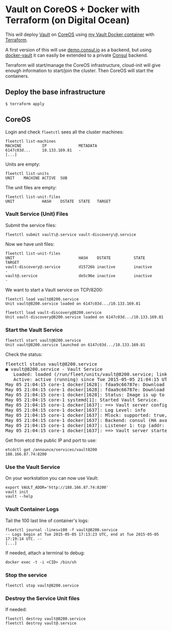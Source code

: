 # Vault on CoreOS + Docker with Terraform (on Digital Ocean)

This will deploy [Vault](https://vaultproject.io) on [CoreOS](http://coreos.com/) using [my Vault Docker container](https://registry.hub.docker.com/u/sjourdan/vault/) with [Terraform](http://terraform.io/).

A first version of this will use [demo.consul.io](https://demo.consul.io) as a backend, but using [docker-vault](https://github.com/sjourdan/docker-vault) it can easily be extended to a private [Consul](https://consul.io/) backend.

Terraform will start/manage the CoreOS infrastructure, cloud-init will give enough information to start/join the cluster. Then CoreOS will start the containers.

## Deploy the base infrastructure

    $ terraform apply

## CoreOS

Login and check `fleetctl` sees all the cluster machines:

    fleetctl list-machines
    MACHINE         IP              METADATA
    6147c03d...     10.133.169.81   -
    [...]

Units are empty:

    fleetctl list-units
    UNIT    MACHINE ACTIVE  SUB

The unit files are empty:

    fleetctl list-unit-files
    UNIT            HASH    DSTATE  STATE   TARGET

### Vault Service (Unit) Files

Submit the service files:

    fleetctl submit vault\@.service vault-discovery\@.service

Now we have unit files:

    fleetctl list-unit-files
    UNIT                            HASH    DSTATE          STATE           TARGET
    vault-discovery@.service        d15726b inactive        inactive        -
    vault@.service                  de5c96e inactive        inactive        -

We want to start a Vault service on TCP/8200:

    fleetctl load vault@8200.service
    Unit vault@8200.service loaded on 6147c03d.../10.133.169.81

    fleetctl load vault-discovery@8200.service
    Unit vault-discovery@8200.service loaded on 6147c03d.../10.133.169.81

### Start the Vault Service

    fleetctl start vault@8200.service
    Unit vault@8200.service launched on 6147c03d.../10.133.169.81

Check the status:

<pre>
fleetctl status vault@8200.service
● vault@8200.service - Vault Service
   Loaded: loaded (/run/fleet/units/vault@8200.service; linked-runtime; vendor preset: disabled)
   Active: active (running) since Tue 2015-05-05 21:04:15 UTC; 2s ago
May 05 21:04:15 core-1 docker[1628]: fdaa9c66787e: Download complete
May 05 21:04:15 core-1 docker[1628]: fdaa9c66787e: Download complete
May 05 21:04:15 core-1 docker[1628]: Status: Image is up to date for sjourdan/vault:latest
May 05 21:04:15 core-1 systemd[1]: Started Vault Service.
May 05 21:04:15 core-1 docker[1637]: ==> Vault server configuration:
May 05 21:04:15 core-1 docker[1637]: Log Level: info
May 05 21:04:15 core-1 docker[1637]: Mlock: supported: true, enabled: true
May 05 21:04:15 core-1 docker[1637]: Backend: consul (HA available)
May 05 21:04:15 core-1 docker[1637]: Listener 1: tcp (addr: "0.0.0.0:8200", tls: "disabled")
May 05 21:04:15 core-1 docker[1637]: ==> Vault server started! Log data will stream in below:
</pre>

Get from etcd the public IP and port to use:

    etcdctl get /announce/services/vault8200
    188.166.87.74:8200

### Use the Vault Service

On your workstation you can now use Vault:

    export VAULT_ADDR='http://188.166.87.74:8200'
    vault init
    vault --help

### Vault Container Logs

Tail the 100 last line of container's logs:

    fleetctl journal -lines=100 -f vault@8200.service
    -- Logs begin at Tue 2015-05-05 17:13:23 UTC, end at Tue 2015-05-05 17:19:14 UTC. --
    [...]

If needed, attach a terminal to debug:

    docker exec -t -i <CID> /bin/sh

### Stop the service

    fleetctl stop vault@8200.service

### Destroy the Service Unit files

If needed:

    fleetctl destroy vault@8200.service
    fleetctl destroy vault@.service
